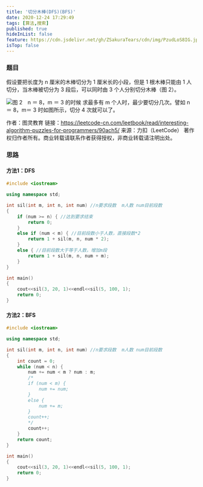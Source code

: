 ```yaml
---
title: '切分木棒(DFS)(BFS)'
date: 2020-12-24 17:29:49
tags: [算法,搜索]
published: true
hideInList: false
feature: https://cdn.jsdelivr.net/gh/ZSakuraTears/cdn/img/PzudLoS8IG.jpg
isTop: false
---
```

### 题目
假设要把长度为 n 厘米的木棒切分为 1 厘米长的小段，但是 1 根木棒只能由 1 人切分，当木棒被切分为 3 段后，可以同时由 3 个人分别切分木棒（图 2）。
<!-- more -->
![图 2　n ＝ 8，m ＝ 3 的时候](http://www.ituring.com.cn/figures/2017/ProgrammerPuzzle/07.d01z.014.png)
求最多有 m 个人时，最少要切分几次。譬如 n ＝ 8，m＝ 3 时如图所示，切分 4 次就可以了。

作者：图灵教育
链接：https://leetcode-cn.com/leetbook/read/interesting-algorithm-puzzles-for-programmers/90ach5/
来源：力扣（LeetCode）
著作权归作者所有。商业转载请联系作者获得授权，非商业转载请注明出处。

### 思路
#### 方法1：DFS
```C++
#include <iostream>

using namespace std;

int sil(int m, int n, int num) //n要求段数  m人数 num目前段数
{
	if (num >= n) { //达到要求结束
		return 0;
	}
	else if (num < m) { //目前段数小于人数，直接段数*2
		return 1 + sil(m, n, num * 2);
	}
	else { //目前段数大于等于人数，增加m段
		return 1 + sil(m, n, num + m);
	}
}

int main()
{
	cout<<sil(3, 20, 1)<<endl<<sil(5, 100, 1);
	return 0;
}
```
#### 方法2：BFS
```C++
#include <iostream>

using namespace std;

int sil(int m, int n, int num) //n要求段数  m人数 num目前段数
{
	int count = 0;
	while (num < n) {
		num += num < m ? num : m;
        /*
		if (num < m) {
			num += num;
		}
		else {
			num += m;
		}
		count++;
		*/
		count++;
	}
	return count;
}

int main()
{
	cout<<sil(3, 20, 1)<<endl<<sil(5, 100, 1);
	return 0;
}
```